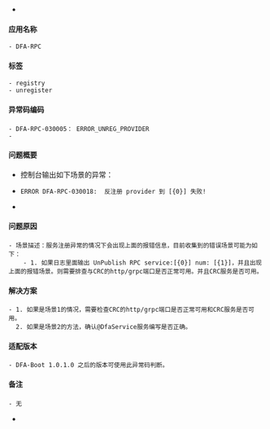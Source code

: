 -
#### 应用名称
	- DFA-RPC
#### 标签
	- registry
	- unregister
#### 异常码编码
	- DFA-RPC-030005： ERROR_UNREG_PROVIDER
	-
#### 问题概要
- 控制台输出如下场景的异常：
- ```
  ERROR DFA-RPC-030018:  反注册 provider 到 [{0}] 失败!
  ```
-
#### 问题原因
	- 场景描述：服务注册异常的情况下会出现上面的报错信息，目前收集到的错误场景可能为如下：
		- 1. 如果日志里面输出 UnPublish RPC service:[{0}] num: [{1}]，并且出现上面的报错场景。则需要排查与CRC的http/grpc端口是否正常可用。并且CRC服务是否可用。
#### 解决方案
	- 1. 如果是场景1的情况，需要检查CRC的http/grpc端口是否正常可用和CRC服务是否可用。
	  2. 如果是场景2的方法，确认@DfaService服务编写是否正确。
#### 适配版本
	- DFA-Boot 1.0.1.0 之后的版本可使用此异常码判断。
#### 备注
	- 无
-